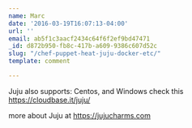 ```yaml
---
name: Marc
date: '2016-03-19T16:07:13-04:00'
url: ''
email: ab5f1c3aacf2434c64f6f2ef9bd47471
_id: d872b950-fb8c-417b-a609-9386c607d52c
slug: "/chef-puppet-heat-juju-docker-etc/"
template: comment

---
```


Juju also supports: Centos, and Windows
check this https://cloudbase.it/juju/

more about Juju at https://jujucharms.com
